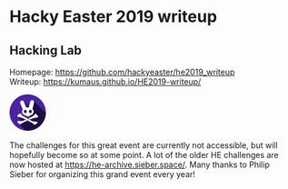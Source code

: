 # Hacky Easter 2019 writeup
## Hacking Lab

Homepage: https://github.com/hackyeaster/he2019_writeup  \
Writeup: https://kumaus.github.io/HE2019-writeup/

![Deadly Rabbit](/logo.png)

The challenges for this great event are currently not accessible, but will hopefully
become so at some point. A lot of the older HE challenges are now hosted at
https://he-archive.sieber.space/.
Many thanks to Philip Sieber for organizing this grand event every year!

